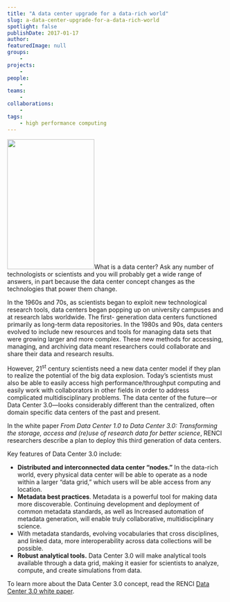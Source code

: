 ```yaml
---
title: "A data center upgrade for a data-rich world"
slug: a-data-center-upgrade-for-a-data-rich-world
spotlight: false
publishDate: 2017-01-17
author: 
featuredImage: null
groups:
    - 
projects:
    - 
people:
    - 
teams: 
    - 
collaborations:
    - 
tags:
    - high performance computing
---
```

<a href="http://renci.org/wp-content/uploads/2017/01/serversdatacenter.jpg"><img class="size-medium wp-image-15857 alignleft" src="http://renci.org/wp-content/uploads/2017/01/serversdatacenter-201x300.jpg" alt="" width="201" height="300" /></a>What is a data center? Ask any number of technologists or scientists and you will probably get a wide range of answers, in part because the data center concept changes as the technologies that power them change.

In the 1960s and 70s, as scientists began to exploit new technological research tools, data centers began popping up on university campuses and at research labs worldwide. The first- generation data centers functioned primarily as long-term data repositories. In the 1980s and 90s, data centers evolved to include new resources and tools for managing data sets that were growing larger and more complex. These new methods for accessing, managing, and archiving data meant researchers could collaborate and share their data and research results.<!--more-->

However, 21<sup>st</sup> century scientists need a new data center model if they plan to realize the potential of the big data explosion. Today’s scientists must also be able to easily access high performance/throughput computing and easily work with collaborators in other fields in order to address complicated multidisciplinary problems. The data center of the future—or Data Center 3.0—looks considerably different than the centralized, often domain specific data centers of the past and present.

In the white paper <em>From Data Center 1.0 to Data Center 3.0: Transforming the storage, access and (re)use of research data for better science</em>, RENCI researchers describe a plan to deploy this third generation of data centers.

Key features of Data Center 3.0 include:
<ul>
 	<li><strong>Distributed and interconnected data center “nodes.”</strong> In the data-rich world, every physical data center will be able to operate as a node within a larger “data grid,” which users will be able access from any location.</li>
 	<li><strong>Metadata best practices</strong>. Metadata is a powerful tool for making data more discoverable. Continuing development and deployment of common metadata standards, as well as Increased automation of metadata generation, will enable truly collaborative, multidisciplinary science.</li>
 	<li>With metadata standards, evolving vocabularies that cross disciplines, and linked data, more interoperability across data collections will be possible.</li>
 	<li><strong>Robust analytical tools.</strong> Data Center 3.0 will make analytical tools available through a data grid, making it easier for scientists to analyze, compute, and create simulations from data.</li>
</ul>
To learn more about the Data Center 3.0 concept, read the RENCI <a href="http://renci.org/wp-content/uploads/2016/12/RENCI-WP-2016_DatCenter3.0-FINAL-12.9.16.pdf">Data Center 3.0 white paper</a>.
